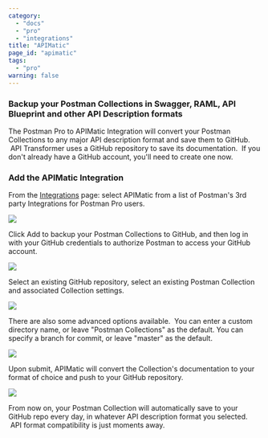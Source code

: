 ```yaml
---
category:
  - "docs"
  - "pro"
  - "integrations"
title: "APIMatic"
page_id: "apimatic"
tags: 
  - "pro"
warning: false
---
```


### Backup your Postman Collections in Swagger, RAML, API Blueprint and other API Description formats

The Postman Pro to APIMatic Integration will convert your Postman Collections to any major API description format and save them to GitHub.  API Transformer uses a GitHub repository to save its documentation.  If you don't already have a GitHub account, you'll need to create one now.

### Add the APIMatic Integration

From the [Integrations](https://app.getpostman.com/dashboard/integrations) page: select APIMatic from a list of Postman's 3rd party Integrations for Postman Pro users.

![](https://s3.amazonaws.com/postman-static-getpostman-com/postman-docs/58115626.png)

Click Add to backup your Postman Collections to GitHub, and then log in with your GitHub credentials to authorize Postman to access your GitHub account.

![](https://s3.amazonaws.com/postman-static-getpostman-com/postman-docs/58115843.png)

Select an existing GitHub repository, select an existing Postman Collection and associated Collection settings.

![](https://s3.amazonaws.com/postman-static-getpostman-com/postman-docs/58115884.png)

There are also some advanced options available.  You can enter a custom directory name, or leave "Postman Collections" as the default. You can specify a branch for commit, or leave "master" as the default.

![](https://s3.amazonaws.com/postman-static-getpostman-com/postman-docs/58115905.png)  

Upon submit, APIMatic will convert the Collection's documentation to your format of choice and push to your GitHub repository.  

[![](http://blog.getpostman.com/wp-content/uploads/2017/02/APImatic-4.jp)](http://blog.getpostman.com/wp-content/uploads/2017/02/APImatic-4.jpg)

From now on, your Postman Collection will automatically save to your GitHub repo every day, in whatever API description format you selected.  API format compatibility is just moments away.  

</div>